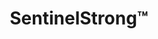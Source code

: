 ---
title: SentinelStrong&trade;
subheading: Structural Assessments & System Design
background_image: /img/sentinel-shield-background.jpg
intro_pre:
  heading:
  text: >-
    It’s always better to work with a commercial roofing company that also has **general contracting experience**—especially when structural assessments or repairs may be needed. Sentinel Industrial Roofing is a licensed General Contracting Company with experience dating back to **2014**. We understand the critical importance of ensuring your structure is sound **before** installing a new roof. From framing repairs to substrate reinforcement, we have the expertise to identify and address underlying issues—saving time, reducing risk, and ensuring your new roofing system is properly supported for long-term performance.


    We also utilize **drone-based thermal scans** to accurately detect **hidden water damage** and moisture infiltration beneath the roof surface—allowing us to create informed, cost-effective repair plans before roof failure occurs.


    ## Structural Roofing Assessments

    At Sentinel Industrial Roofing, we begin every project with a thorough **structural assessment** of the building to ensure it can support the roofing system long-term. We collaborate directly with **manufacturer engineers** to determine the optimal design—including the type and configuration of **insulation board**, the required **layering system**, and the most effective **single-ply waterproof membrane**. This ensures a durable, code-compliant installation tailored to the specific structural and thermal needs of your facility.


    ## Roof Replacements
    
    At Sentinel Industrial Roofing, roof replacements begin with a **detailed assessment for RMS members**. If the existing roof is not eligible for a cost-saving **spray coating**, we move forward with a full replacement plan tailored to your building’s needs.


    This includes **engineering the system** and specifying the correct **insulation R-value**, **layer configuration**, and **state code compliance**, along with selecting the most suitable **single-ply membrane** for your building type.

    We prioritize:

    - **Long-lasting warranties**

    - **Low maintenance over time**

    - **Energy Star®-rated roofing systems**


    We understand the unique demands of different facilities—whether **manufacturing**, **residential complexes**, **restaurants**, or **high-traffic buildings**—and apply the best materials and designs for each. Our goal is simple: deliver the **right system** for the **right structure**, with maximum performance and efficiency.

intro:
  heading: Time for an upgrade?
  text: >-
    At SENTINEL, we know the right roof is the roof that’s done right. So, you’re ready to replace, we’ll provide a full structural assessment, repair as needed, and  replace with the solution best for your property to last a lifetime. Plus, get an industry leading 20-year warranty on materials and labor so you never have to think about your roof again.
  ctas:
    - text: Schedule Assessment »
      url: /contact/
  icon: arrows-rotate-reverse
  icon_color: s-blue
dual_panels:
  - heading: What if your roof could last for a lifetime?
    image: /img/cutting.jpg
    image_alt: Roofer installing shingles
    color: s-blue
    items:
      - Membrane (”Flat/rubber roofs”) » EPDM, TPO, PVC
      - Metal  (”Tin roofs”) » Grocery, Shopping Centers, Malls
      - Shingle » Apartments, Offices 
  - heading: You’re Completely Covered&trade;
    image: /img/spray-coating-3.jpg
    image_alt: Man installing roof
    color: s-blue
    items:
      - Smart systems and solutions for every budget
      - Certified installer of 15+ commercial roofing brands
      - Plan your comprehensive Roof Management System (RMS)
management_featurettes:
  heading: SENTINEL Roof Management System (RMS)
  items:
    - heading: SentinelSmart&trade;
      subheading: Save Up to $50,000 on Your Next Roof*
      icon: money-bill
      color: s-green
      copy: >-
        On a tight budget? For as little as $599 a year, get 100% of membership, repairs, and labor credited toward a future spray or full roof replacement up to $50,000.*
      cta_text: Plans Starting at $599/year
      url: /management/sentinel-smart/
    - heading: SentinelShield&trade;
      subheading: 20-Year Materials and Labor Warranty for $0*
      icon: shield-check
      color: dark
      copy: >-
        Rest easy with our industry-leading 20-year warranty, covering 100% of labor and materials, saving tens of thousands so you’re protected from the unexpected.*
      cta_text: $0 for SentinelSmart Members
      url: /management/sentinel-shield/
fine_print: true
cta:
  heading: Protecting What’s Underneath
  text: >-
    With over 25 years of guaranteed contracting experience under our belt, we understand not just what’s overhead but also what’s underneath. Stop problems before they become expensive&mdash;or dangerous. Our roofing experts fix underlying issues others ignore.
  ctas:
    - text: Schedule Assessment
      url: /contact/
---